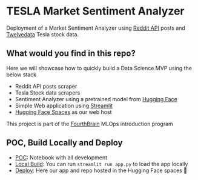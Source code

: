 # TESLA Market Sentiment Analyzer

Deployment of a Market Sentiment Analyzer using [Reddit API](https://www.reddit.com/dev/api/) posts and [Twelvedata](https://twelvedata.com/pricing) Tesla stock data.

## What would you find in this repo?
Here we will showcase how to quickly build a Data Science MVP using the below stack

- Reddit API posts scraper
- Tesla Stock data scrapers
- Sentiment Analyzer using a pretrained model from [Hugging Face](https://huggingface.co/) 
- Simple Web application using [Streamlit](https://streamlit.io/)
- [Hugging Face Spaces](https://huggingface.co/spaces) as our web host

This project is part of the [FourthBrain](https://www.fourthbrain.ai/) MLOps introduction program

## POC, Build Locally and Deploy

- [POC](./proof_of_concept.ipynb): Notebook with all development
- [Local Build](./app.py): You can run `streamlit run app.py` to load the app locally
- [Deploy](https://huggingface.co/spaces/martomor/tsla_bot): Here our app and repo hosted in the Hugging Face spaces 🤗

